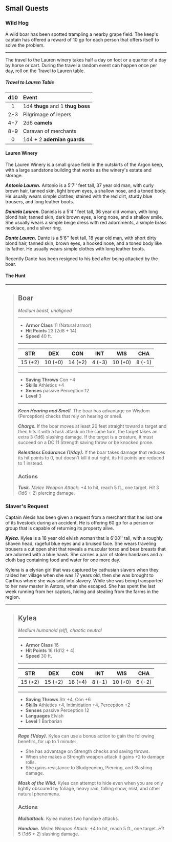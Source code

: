 ## Small Quests


### Wild Hog
A wild boar has been spotted trampling a nearby grape field. The keep's captain has offered a reward of 10 gp for each person that offers itself to solve the problem.
___
The travel to the Lauren winery takes half a day on foot or a quarter of a day by horse or cart. During the travel a random event can happen once per day, roll on the Travel to Lauren table.

##### Travel to Lauren Table
| d10 | Event                             |
|:---:|:----------------------------------|
|  1  | 1d4 **thugs** and 1 **thug boss** |
| 2-3 | Pilgrimage of lepers              |
| 4-7 | 2d6 **camels**                    |
| 8-9 | Caravan of merchants              |
|  0  | 1d4 + 2 **adernian guards**       |


#### Lauren Winery
The Lauren Winery is a small grape field in the outskirts of the Argon keep, with a large sandstone building that works as the winery's estate and storage.

***Antonio Lauren.***
Antonio is a 5'7'' feet tall, 37 year old man, with curly brown hair, tanned skin, light brown eyes, a shallow nose, and a toned body. He usually wears simple clothes, stained with the red dirt, sturdy blue trousers, and long leather boots.

***Daniela Lauren.***
Daniela is a 5'4'' feet tall, 36 year old woman, with long blond hair, tanned skin, dark brown eyes, a long nose, and a shallow smile. She usually wears a simple beige dress with red adornments, a simple brass necklace, and a silver ring.

***Dante Lauren.***
Dante is a 5'6'' feet tall, 18 year old man, with short dirty blond hair, tanned skin, brown eyes, a hooked nose, and a toned body like its father. He usually wears simple clothes with long leather boots.

Recently Dante has been resigned to his bed after being attacked by the boar.


#### The Hunt

___
> ## Boar
>*Medium beast, unaligned*
> ___
> - **Armor Class** 11 (Natural armor)
> - **Hit Points** 23 (2d8 + 14)
> - **Speed** 40 ft.
>___
>|   STR   |   DEX   |   CON   |   INT   |   WIS   |   CHA   |
>|:-------:|:-------:|:-------:|:-------:|:-------:|:-------:|
>| 15 (+2) | 10 (+0) | 14 (+2) |  4 (-3) | 10 (+0) |  8 (-1) |
>___
> - **Saving Throws** Con +4
> - **Skills** Athletics +4
> - **Senses** passive Perception 12
> - **Level** 3
> ___
> ***Keen Hearing and Smell.*** The boar has advantage on Wisdom (Perception) checks that rely on hearing or smell.
>
> ***Charge.*** If the boar moves at least 20 feet straight toward a target and then hits it with a tusk attack on the same turn, the target takes an extra 3 (1d6) slashing damage. If the target is a creature, it must succeed on a DC 11 Strength saving throw or be knocked prone.
>
> ***Relentless Endurance (1/day).*** If the boar takes damage that reduces its hit points to 0, but doesn't kill it out right, its hit points are reduced to 1 instead.  
>
>
> ### Actions
> ***Tusk.*** *Melee Weapon Attack:* +4 to hit, reach 5 ft., one target. *Hit* 3 (1d6 + 2) piercing damage.
>



### Slaver's Request
Captain Alexis has been given a request from a merchant that has lost one of its livestock during an accident. He is offering 60 gp for a person or group that is capable of returning its property alive.


***Kylea.***
Kylea is a 18 year old elvish woman that is 6'00'' tall, with a roughly shaven head, rageful blue eyes and a bruised face. She wears traveling trousers a cut open shirt that reveals a muscular torso and bear breasts that are adorned with a blue hawk. She carries a pair of stolen handaxes and a cloth bag containing food and water for one more day.

Kylena is a elyrian girl that was captured by cathusian slavers when they raided her village when she was 17 years old, then she was brought to Carthus where she was sold into slavery. While she was being transported to her new master in Astora, when she escaped. She has spent the last week running from her captors, hiding and stealing from the farms in the region. 

___
> ## Kylea
>*Medium humanoid (elf), chaotic neutral*
> ___
> - **Armor Class** 16
> - **Hit Points** 16 (1d12 + 4)
> - **Speed** 30 ft.
>___
>|   STR   |   DEX   |   CON   |   INT   |   WIS   |   CHA   |
>|:-------:|:-------:|:-------:|:-------:|:-------:|:-------:|
>| 15 (+2) | 15 (+2) | 18 (+4) |  8 (-1) | 10 (+0) |  6 (-2) |
>___
> - **Saving Throws** Str +4, Con +6
> - **Skills** Athletics +4, Intimidation +4, Perception +2
> - **Senses** passive Perception 12
> - **Languages** Elvish
> - **Level** 1 Barbarian
> ___
> ***Rage (1/day).*** 
> Kylea can use a bonus action to gain the following benefirs, for up to 1 minute:
> - She has advantage on Strength checks and saving throws.
> - When she makes a Strength weapon attack it gains +2 to damage rolls.
> - She gains resistance to Bludgeoning, Piercing, and Slashing damage.
>
> ***Mask of the Wild.***
> Kylea can attempt to hide even when you are only lightly obscured by foliage, heavy rain, falling snow, mist, and other natural phenomena. 
>
>
> ### Actions
> ***Multiattack.*** Kylea makes two handaxe attacks.
>
> ***Handaxe.*** *Melee Weapon Attack:* +4 to hit, reach 5 ft., one target. *Hit* 5 (1d6 + 2) slashing damage. 
>
